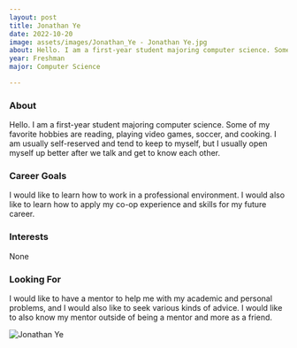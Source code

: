 ```yaml
---
layout: post
title: Jonathan Ye  
date: 2022-10-20
image: assets/images/Jonathan_Ye - Jonathan Ye.jpg
about: Hello. I am a first-year student majoring computer science. Some of my favorite hobbies are reading, playing video games, soccer, and cooking. I am usually self-reserved and tend to keep to myself, but I usually open myself up better after we talk and get to know each other. 
year: Freshman
major: Computer Science 

---
```


### About

Hello. I am a first-year student majoring computer science. Some of my favorite hobbies are reading, playing video games, soccer, and cooking. I am usually self-reserved and tend to keep to myself, but I usually open myself up better after we talk and get to know each other. 

### Career Goals

I would like to learn how to work in a professional environment. I would also like to learn how to apply my co-op experience and skills for my future career. 

### Interests

None

### Looking For

I would like to have a mentor to help me with my academic and personal problems, and I would also like to seek various kinds of advice. I would like to also know my mentor outside of being a mentor and more as a friend. 

<div class="text-center my-5">
    <img src="https://sase-drexel.github.io/mentorship-2021/assets/images/Jonathan_Ye.jpg" alt="Jonathan Ye " class="rounded post-img" />
</div>
